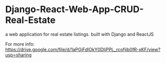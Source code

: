 # Django-React-Web-App-CRUD-Real-Estate
a web application for real estate listings. built with Django and ReactJS

For more info: https://drive.google.com/file/d/1aPGjFdlOkY0DIjPPL_rcofjib0fR-xKF/view?usp=sharing
